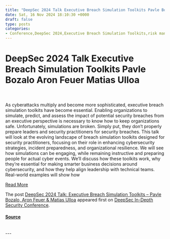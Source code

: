 ```yaml
---
title: "DeepSec 2024 Talk Executive Breach Simulation Toolkits Pavle Bozalo Aron Feuer Matias Ulloa"
date: Sat, 16 Nov 2024 18:10:30 +0000
draft: false
type: posts
categories: 
- Conference,DeepSec 2024,Executive Breach Simulation Toolkits,risk management,Security Breaches,Talk
---
```

# DeepSec 2024 Talk Executive Breach Simulation Toolkits Pavle Bozalo Aron Feuer Matias Ulloa

<br/>

<br/>
As cyberattacks multiply and become more sophisticated, executive breach simulation toolkits have become essential. Enabling organizations to simulate, predict, and assess the impact of potential security breaches from an executive perspective is necessary to know how to keep organizations safe. Unfortunately, simulations are broken. Simply put, they don’t properly prepare leaders and security practitioners for security breaches. This talk will look at the evolving landscape of breach simulation toolkits designed for security practitioners, focusing on their role in enhancing cybersecurity strategies, incident preparedness, and organizational resilience. We will see how simulations can be engaging, while remaining instructive and preparing people for actual cyber events. We’ll discuss how these toolkits work, why they’re essential for making smarter business decisions around cybersecurity, and how they help align leadership with technical teams. Real-world examples will show how

[Read More](https://blog.deepsec.net/deepsec-2024-talk-executive-breach-simulation-toolkits-pavle-bozalo-aron-feuer-matias-ulloa/)

The post [DeepSec 2024 Talk: Executive Breach Simulation Toolkits – Pavle Bozalo, Aron Feuer & Matias Ulloa](https://blog.deepsec.net/deepsec-2024-talk-executive-breach-simulation-toolkits-pavle-bozalo-aron-feuer-matias-ulloa/) appeared first on [DeepSec In-Depth Security Conference](https://blog.deepsec.net).

#### [Source](https://blog.deepsec.net/deepsec-2024-talk-executive-breach-simulation-toolkits-pavle-bozalo-aron-feuer-matias-ulloa/)

<br/>
---
